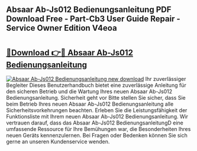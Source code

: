 ## Absaar Ab-Js012 Bedienungsanleitung PDF Download Free - Part-Cb3 User Guide Repair - Service Owner Edition V4eoa

# <h2><a href="http://df10df.blite.top/?on=Absaar+Ab-Js012+Bedienungsanleitung">🔗Download 👉🔴 Absaar Ab-Js012 Bedienungsanleitung</a></h2>

[![Absaar Ab-Js012 Bedienungsanleitung new download](https://i.imgur.com/lujVjoI.png)](http://df10df.blite.top/?on=Absaar+Ab-Js012+Bedienungsanleitung)
Ihr zuverlässiger Begleiter Dieses Benutzerhandbuch bietet eine zuverlässige Anleitung für den sicheren Betrieb und die Wartung Ihres neuen Absaar Ab-Js012 Bedienungsanleitung. Sicherheit geht vor Bitte stellen Sie sicher, dass Sie beim Betrieb Ihres neuen Absaar Ab-Js012 Bedienungsanleitung alle Sicherheitsvorkehrungen beachten. Erleben Sie die Leistungsfähigkeit der Funktionsliste mit Ihrem neuen Absaar Ab-Js012 Bedienungsanleitung. Wir vertrauen darauf, dass das Absaar Ab-Js012 BedienungsanleitungD eine umfassende Ressource für Ihre Bemühungen war, die Besonderheiten Ihres neuen Geräts kennenzulernen. Bei Fragen oder Bedenken können Sie sich gerne an unseren Kundenservice wenden.
